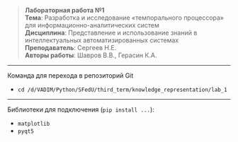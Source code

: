 >**Лабораторная работа №1**  
**Тема**: Разработка и исследование «темпорального процессора» для информационно-аналитических систем  
**Дисциплина**: Представление и использование знаний в интеллектуальных автоматизированных системах  
**Преподаватель**: Сергеев Н.Е.   
**Авторы работы**: Шавров В.В., Герасин К.А.

---

Команда для перехода в репозиторий Git  
- `cd /d/VADIM/Python/SFedU/third_term/knowledge_representation/lab_1`

---

Библиотеки для подключения (`pip install ...`):  
- `matplotlib`  
- `pyqt5`